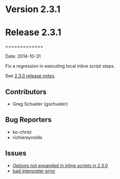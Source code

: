 # Version 2.3.1



# Release 2.3.1
=============

Date: 2014-10-31

Fix a regression in executing local inline script steps.

See [2.3.0 release notes](/history/version-2.3.0.md).

## Contributors

* Greg Schueler (gschueler)

## Bug Reporters

* ko-christ
* richiereynolds

## Issues

* [Options not expanded in inline scripts in 2.3.0](https://github.com/rundeck/rundeck/issues/994)
* [bad interpreter error](https://github.com/rundeck/rundeck/issues/993)